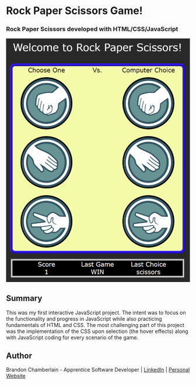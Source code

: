 
# Rock Paper Scissors Game!

  ### Rock Paper Scissors developed with HTML/CSS/JavaScript
  
![](Screenshot.png)

 ## Summary
 This was my first interactive JavaScript project. The intent was to focus on the functionality and progress in JavaScript 
 while also practicing fundamentals of HTML and CSS. The most challenging part of this project was the implementation of the CSS 
 upon selection (the hover effects) along with JavaScript coding for every scenario of the game. 

## Author
Brandon Chamberlain - Apprentice Software Developer | [LinkedIn](https://www.linkedin.com/in/bchamberlain3618/) | [Personal Website](https://www.thebrandonchamberlain.com)
